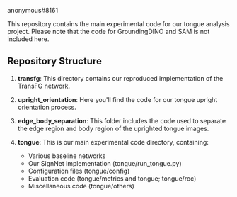 anonymous#8161 

This repository contains the main experimental code for our tongue analysis project. Please note that the code for GroundingDINO and SAM is not included here.

## Repository Structure

1. **transfg**: 
   This directory contains our reproduced implementation of the TransFG network.

2. **upright_orientation**:
   Here you'll find the code for our tongue upright orientation process.

3. **edge_body_separation**:
   This folder includes the code used to separate the edge region and body region of the uprighted tongue images.

4. **tongue**:
   This is our main experimental code directory, containing:
   - Various baseline networks
   - Our SignNet implementation (tongue/run_tongue.py)
   - Configuration files (tongue/config)
   - Evaluation code (tongue/metrics and tongue; tongue/roc)
   - Miscellaneous code (tongue/others)
